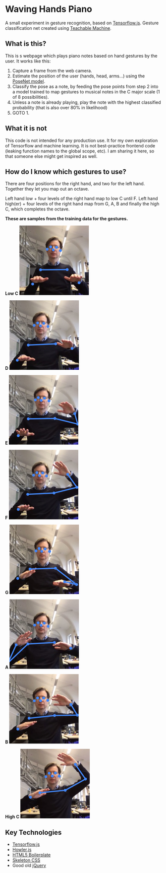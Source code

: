 # Waving Hands Piano

A small experiment in gesture recognition, based on [Tensorflow.js](https://www.tensorflow.org/js).
Gesture classification net created using [Teachable Machine](https://teachablemachine.withgoogle.com/).

## What is this?

This is s webpage which plays piano notes based on hand gestures by the user.
It works like this:

1. Capture a frame from the web camera.
2. Estimate the position of the user (hands, head, arms...) using the [PoseNet model](https://www.tensorflow.org/lite/models/pose_estimation/overview).
3. Classify the pose as a note, by feeding the pose points from step 2 into a model trained to map gestures to musical notes in the C major scale (1 of 8 possibilities).
4. Unless a note is already playing, play the note with the highest classified probability (that is also over 80% in likelihood)
5. GOTO 1.

## What it is not

This code is not intended for any production use.
It for my own exploration of Tensorflow and machine learning.
It is not best-practice frontend code (leaking function names to the global scope, etc).
I am sharing it here, so that someone else might get inspired as well.

## How do I know which gestures to use?

There are four positions for the right hand, and two for the left hand. Together they let you map out an octave.

Left hand low + four levels of the right hand map to low C until F.
Left hand high(er) + four levels of the right hand map from G, A, B and finally the high C, which completes the octave.

__These are samples from the training data for the gestures.__

__Low C__
![Low C](https://github.com/aweijnitz/WavingHandsPiano/raw/master/demo-poses/c0.png "Low C")

__D__
![D](https://github.com/aweijnitz/WavingHandsPiano/raw/master/demo-poses/d.png "D")

__E__
![E](https://github.com/aweijnitz/WavingHandsPiano/raw/master/demo-poses/e.png "E")

__F__
![F](https://github.com/aweijnitz/WavingHandsPiano/raw/master/demo-poses/f.png "F")

__G__
![G](https://github.com/aweijnitz/WavingHandsPiano/raw/master/demo-poses/g.png "G")

__A__
![A](https://github.com/aweijnitz/WavingHandsPiano/raw/master/demo-poses/a.png "A")

__B__
![B](https://github.com/aweijnitz/WavingHandsPiano/raw/master/demo-poses/b.png "B")

__High C__
![High C](https://github.com/aweijnitz/WavingHandsPiano/raw/master/demo-poses/c1.png "High C")


## Key Technologies

- [Tensorflow.js](https://www.tensorflow.org/js)
- [Howler.js](https://howlerjs.com/)
- [HTML5 Boilerplate](https://html5boilerplate.com/)
- [Skeleton CSS](http://getskeleton.com/)
- Good old [jQuery](https://jquery.com/)
